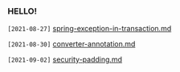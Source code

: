 ### HELLO! 

`[2021-08-27]` [spring-exception-in-transaction.md](https://github.com/TI-helL/TI-helL/blob/main/heejj723/spring/spring-exception-in-transaction.md)

`[2021-08-30]` [converter-annotation.md](https://github.com/TI-helL/TI-helL/blob/main/heejj723/spring/converter-annotation.md)

`[2021-09-02]` [security-padding.md](https://github.com/TI-helL/TI-helL/blob/main/heejj723/security/security-padding.md)
